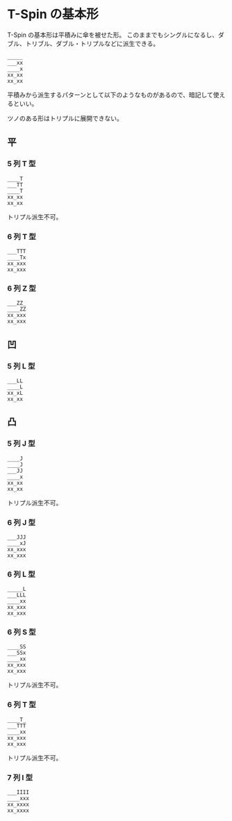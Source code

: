 # T-Spin の基本形

T-Spin の基本形は平積みに傘を被せた形。
このままでもシングルになるし、ダブル、トリブル、ダブル・トリプルなどに派生できる。

```
_____
___xx
____x
xx_xx
xx_xx
```

平積みから派生するパターンとして以下のようなものがあるので、暗記して使えるといい。

ツノのある形はトリプルに展開できない。

## 平

### 5 列 T 型

```
____T
___TT
____T
xx_xx
xx_xx
```

トリプル派生不可。

### 6 列 T 型

```
___TTT
____Tx
xx_xxx
xx_xxx
```

### 6 列 Z 型

```
___ZZ_
____ZZ
xx_xxx
xx_xxx
```

## 凹

### 5 列 L 型

```
___LL
____L
xx_xL
xx_xx
```

## 凸

### 5 列 J 型

```
____J
____J
___JJ
____x
xx_xx
xx_xx
```

トリプル派生不可。

### 6 列 J 型

```
___JJJ
____xJ
xx_xxx
xx_xxx
```

### 6 列 L 型

```
_____L
___LLL
____xx
xx_xxx
xx_xxx
```

### 6 列 S 型

```
____SS
___SSx
____xx
xx_xxx
xx_xxx
```

トリプル派生不可。

### 6 列 T 型

```
____T_
___TTT
____xx
xx_xxx
xx_xxx
```

トリプル派生不可。

### 7 列 I 型

```
___IIII
____xxx
xx_xxxx
xx_xxxx
```
